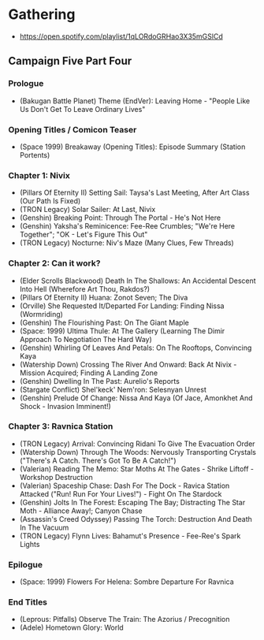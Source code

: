 # Gathering

* https://open.spotify.com/playlist/1qLORdoGRHao3X35mGSlCd

## Campaign Five Part Four
### Prologue

* (Bakugan Battle Planet) Theme (EndVer): Leaving Home - "People Like Us Don't Get To Leave Ordinary Lives"

### Opening Titles / Comicon Teaser

* (Space 1999) Breakaway (Opening Titles): Episode Summary (Station Portents)

### Chapter 1: Nivix

* (Pillars Of Eternity II) Setting Sail: Taysa's Last Meeting, After Art Class (Our Path Is Fixed)
* (TRON Legacy) Solar Sailer: At Last, Nivix
* (Genshin) Breaking Point: Through The Portal - He's Not Here
* (Genshin) Yaksha's Reminicence: Fee-Ree Crumbles; "We're Here Together"; "OK - Let's Figure This Out"
* (TRON Legacy) Nocturne: Niv's Maze (Many Clues, Few Threads)

### Chapter 2: Can it work?

* (Elder Scrolls Blackwood) Death In The Shallows: An Accidental Descent Into Hell (Wherefore Art Thou, Rakdos?)
* (Pillars Of Eternity II) Huana: Zonot Seven; The Diva
* (Orville) She Requested It/Departed For Landing: Finding Nissa (Wormriding)
* (Genshin) The Flourishing Past: On The Giant Maple
* (Space: 1999) Ultima Thule: At The Gallery (Learning The Dimir Approach To Negotiation The Hard Way)
* (Genshin) Whirling Of Leaves And Petals: On The Rooftops, Convincing Kaya
* (Watership Down) Crossing The River And Onward: Back At Nivix - Mission Acquired; Finding A Landing Zone
* (Genshin) Dwelling In The Past: Aurelio's Reports
* (Stargate Conflict) Shel'keck' Nem'ron: Selesnyan Unrest
* (Genshin) Prelude Of Change: Nissa And Kaya (Of Jace, Amonkhet And Shock - Invasion Imminent!)

### Chapter 3: Ravnica Station

* (TRON Legacy) Arrival: Convincing Ridani To Give The Evacuation Order
* (Watership Down) Through The Woods: Nervously Transporting Crystals ("There's A Catch. There's Got To Be A Catch!")
* (Valerian) Reading The Memo: Star Moths At The Gates - Shrike Liftoff - Workshop Destruction
* (Valerian) Spaceship Chase: Dash For The Dock - Ravica Station Attacked ("Run! Run For Your Lives!") - Fight On The Stardock
* (Genshin) Jolts In The Forest: Escaping The Bay; Distracting The Star Moth - Alliance Away!; Canyon Chase
* (Assassin's Creed Odyssey) Passing The Torch: Destruction And Death In The Vacuum
* (TRON Legacy) Flynn Lives: Bahamut's Presence - Fee-Ree's Spark Lights

### Epilogue

* (Space: 1999) Flowers For Helena: Sombre Departure For Ravnica

### End Titles

* (Leprous: Pitfalls) Observe The Train: The Azorius / Precognition
* (Adele) Hometown Glory: World
